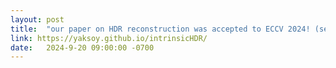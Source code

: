 ```yaml
---
layout: post
title:  "our paper on HDR reconstruction was accepted to ECCV 2024! (sep 2024)"
link: https://yaksoy.github.io/intrinsicHDR/ 
date:   2024-9-20 09:00:00 -0700
---
```

